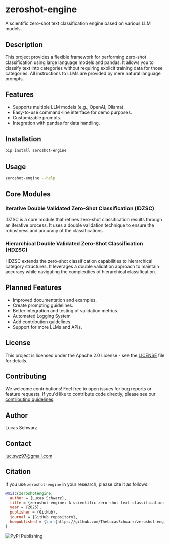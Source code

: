 # zeroshot-engine

A scientific zero-shot text classification engine based on various LLM models.

## Description

This project provides a flexible framework for performing zero-shot classification using large language models and pandas. It allows you to classify text into categories without requiring explicit training data for those categories. All instructions to LLMs are provided by mere natural language prompts. 

## Features

*   Supports multiple LLM models (e.g., OpenAI, Ollama).
*   Easy-to-use command-line interface for demo purposes.
*   Customizable prompts.
*   Integration with pandas for data handling.

## Installation

```bash
pip install zeroshot-engine
```

## Usage

```bash
zeroshot-engine --help
```

## Core Modules

### Iterative Double Validated Zero-Shot Classification (IDZSC)

IDZSC is a core module that refines zero-shot classification results through an iterative process. It uses a double validation technique to ensure the robustness and accuracy of the classifications.

### Hierarchical Double Validated Zero-Shot Classification (HDZSC)

HDZSC extends the zero-shot classification capabilities to hierarchical category structures. It leverages a double validation approach to maintain accuracy while navigating the complexities of hierarchical classification.

## Planned Features

*   Improved documentation and examples.
*   Create prompting guidelines.
*   Better integration and testing of validation metrics.
*   Automated Logging System
*   Add contribution guidelines.
*   Support for more LLMs and APIs.

## License

This project is licensed under the Apache 2.0 License - see the [LICENSE](LICENSE) file for details.

## Contributing

We welcome contributions! Feel free to open issues for bug reports or feature requests. If you'd like to contribute code directly, please see our [contributing guidelines](CONTRIBUTING.md).

## Author

Lucas Schwarz

## Contact

luc.swz97@gmail.com

## Citation

If you use `zeroshot-engine` in your research, please cite it as follows:

```bibtex
@misc{zeroshotengine,
  author = {Lucas Schwarz},
  title = {zeroshot-engine: A scientific zero-shot text classification engine based on various LLM models},
  year = {2025},
  publisher = {GitHub},
  journal = {GitHub repository},
  howpublished = {\url{https://github.com/TheLucasSchwarz/zeroshot-engine}}
}
```


![PyPI Publishing](https://github.com/TheLucasSchwarz/zeroshot-engine/actions/workflows/python-publish.yml/badge.svg)